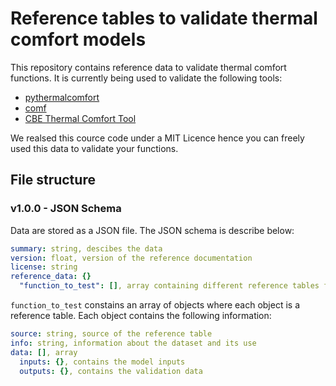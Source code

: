 # Reference tables to validate thermal comfort models

This repository contains reference data to validate thermal comfort functions. It is currently being used to validate the following tools:

* [pythermalcomfort](https://pythermalcomfort.readthedocs.io/en/latest/)
* [comf](https://cran.r-project.org/web/packages/comf/index.html)
* [CBE Thermal Comfort Tool](https://comfort.cbe.berkeley.edu)

We realsed this cource code under a MIT Licence hence you can freely used this data to validate your functions.

## File structure

### v1.0.0 - JSON Schema

Data are stored as a JSON file. The JSON schema is describe below:

```yaml
summary: string, descibes the data
version: float, version of the reference documentation
license: string
reference_data: {}
  "function_to_test": [], array containing different reference tables for that model
```

`function_to_test` constains an array of objects where each object is a reference table. Each object contains the following information:

```yaml
source: string, source of the reference table
info: string, information about the dataset and its use
data: [], array
  inputs: {}, contains the model inputs
  outputs: {}, contains the validation data
```
